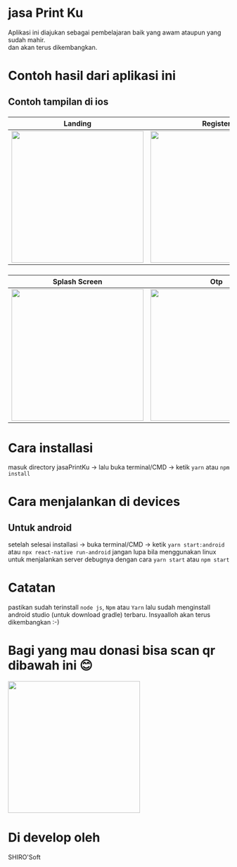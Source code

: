 # jasa Print Ku
Aplikasi ini diajukan sebagai pembelajaran baik yang awam ataupun yang sudah mahir. <br>
dan akan terus dikembangkan.
# Contoh hasil dari aplikasi ini
## Contoh tampilan di ios
###
Landing | Register | Login | 
------------ | ------------- | ------------- |
<img src="https://github.com/shirokun20/jasaPrintKu/blob/master/sampleImage/sample_output.png" width="300"> | <img src="https://github.com/shirokun20/jasaPrintKu/blob/master/sampleImage/sample_output_2.png" width="300"> | <img src="https://github.com/shirokun20/jasaPrintKu/blob/master/sampleImage/sample_output_3.png" width="300"> | 
###
Splash Screen | Otp 
---------------- | ---------------- 
<img src="https://github.com/shirokun20/jasaPrintKu/blob/master/sampleImage/sample_output_5.png" width="300"> | <img src="https://github.com/shirokun20/jasaPrintKu/blob/master/sampleImage/sample_output_6.png" width="300"> 
# Cara installasi
masuk directory jasaPrintKu -> lalu buka terminal/CMD -> ketik `yarn` atau `npm install`

# Cara menjalankan di devices

## Untuk android
setelah selesai installasi -> buka terminal/CMD -> ketik `yarn start:android` atau `npx react-native run-android`
jangan lupa bila menggunakan linux untuk menjalankan server debugnya dengan cara `yarn start` atau `npm start`

# Catatan
pastikan sudah terinstall `node js`, `Npm` atau `Yarn` lalu sudah menginstall android studio (untuk download gradle) terbaru.
Insyaalloh akan terus dikembangkan :-)

# Bagi yang mau donasi bisa scan qr dibawah ini :blush:

<Img src="https://raw.githubusercontent.com/shirokun20/jasaPrintKu/master/sampleImage/Screen%20Shot%202020-10-25%20at%2022.56.30.png" width="300">

# Di develop oleh

SHIRO'Soft
